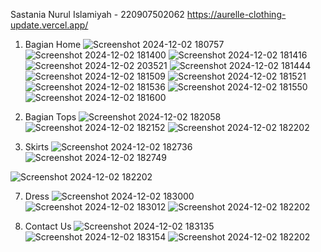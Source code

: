 Sastania Nurul Islamiyah - 220907502062
https://aurelle-clothing-update.vercel.app/

1. Bagian Home
![Screenshot 2024-12-02 180757](https://github.com/user-attachments/assets/28424038-8c93-41f4-ae6b-36e7517f4c2c)
![Screenshot 2024-12-02 181400](https://github.com/user-attachments/assets/565ead96-165f-410d-9bdf-b11480ddbac0)
![Screenshot 2024-12-02 181416](https://github.com/user-attachments/assets/cd5288e8-af17-45a2-ab1f-0b77e164339a)
![Screenshot 2024-12-02 203521](https://github.com/user-attachments/assets/36b58863-4844-4160-9014-dfe8d2488c47)
![Screenshot 2024-12-02 181444](https://github.com/user-attachments/assets/2cfb74b6-3bc0-4ddb-bb9c-e9e8dbda8d15)
![Screenshot 2024-12-02 181509](https://github.com/user-attachments/assets/78726f1b-41a6-490f-a4b1-d5cc242a7515)
![Screenshot 2024-12-02 181521](https://github.com/user-attachments/assets/8e23d52b-90fd-4447-a681-67ffe2766c6c)
![Screenshot 2024-12-02 181536](https://github.com/user-attachments/assets/d7de7078-092f-4230-9d08-dec1a8d4699e)
![Screenshot 2024-12-02 181550](https://github.com/user-attachments/assets/af197226-42d4-4bba-a734-f3a04b1d2329)
![Screenshot 2024-12-02 181600](https://github.com/user-attachments/assets/f19506f3-84d0-44e3-bf18-0e176167c898)

3. Bagian Tops
![Screenshot 2024-12-02 182058](https://github.com/user-attachments/assets/4d866e20-cdc7-4346-804e-85fa6c6d36c2)
![Screenshot 2024-12-02 182152](https://github.com/user-attachments/assets/e03921d0-c2bf-4723-b1f5-8aad75876b39)
![Screenshot 2024-12-02 182202](https://github.com/user-attachments/assets/da2e4940-3fa4-433e-970f-35a933c717cc)

5. Skirts
![Screenshot 2024-12-02 182736](https://github.com/user-attachments/assets/52a1af2a-7f41-4b6e-a31e-5c1fc0edfec2)
![Screenshot 2024-12-02 182749](https://github.com/user-attachments/assets/5648bb59-5ebc-4e93-b944-ca0d0ea2781b)

![Screenshot 2024-12-02 182202](https://github.com/user-attachments/assets/da2e4940-3fa4-433e-970f-35a933c717cc)

7. Dress
![Screenshot 2024-12-02 183000](https://github.com/user-attachments/assets/83628a8a-0aef-4cb7-9e74-64ce5a858984)
![Screenshot 2024-12-02 183012](https://github.com/user-attachments/assets/ec82bc50-f88e-4196-bd84-5565e5263156)
![Screenshot 2024-12-02 182202](https://github.com/user-attachments/assets/da2e4940-3fa4-433e-970f-35a933c717cc) 

8. Contact Us
![Screenshot 2024-12-02 183135](https://github.com/user-attachments/assets/96c8893e-825d-4476-8b91-ff59a82b6302)
![Screenshot 2024-12-02 183154](https://github.com/user-attachments/assets/11e2e726-9fa9-4bda-b9c6-29fff683df56)
![Screenshot 2024-12-02 182202](https://github.com/user-attachments/assets/da2e4940-3fa4-433e-970f-35a933c717cc)
